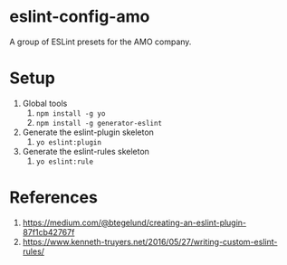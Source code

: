 # eslint-config-amo
A group of ESLint presets for the AMO company.
# Setup
1. Global tools
    1. `npm install -g yo`
    1. `npm install -g generator-eslint`
1. Generate the eslint-plugin skeleton
    1. `yo eslint:plugin`
1. Generate the eslint-rules skeleton
    1. `yo eslint:rule`
# References
1. https://medium.com/@btegelund/creating-an-eslint-plugin-87f1cb42767f
1. https://www.kenneth-truyers.net/2016/05/27/writing-custom-eslint-rules/